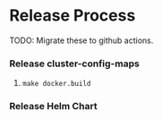# Release Process

TODO: Migrate these to github actions.

### Release cluster-config-maps

1. `make docker.build`

### Release Helm Chart
